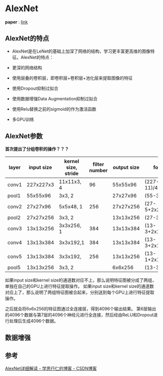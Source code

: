 # AlexNet

__paper__ : [link](https://papers.nips.cc/paper/4824-imagenet-classification-with-deep-convolutional-neural-networks.pdf)

## AlexNet的特点

* AlexNet是在LeNet的基础上加深了网络的结构，学习更丰富更高维的图像特征。AlexNet的特点：

* 更深的网络结构
* 使用层叠的卷积层，即卷积层+卷积层+池化层来提取图像的特征
* 使用Dropout抑制过拟合
* 使用数据增强Data Augmentation抑制过拟合
* 使用Relu替换之前的sigmoid的作为激活函数
* 多GPU训练


## AlexNet参数

__首次提出了分组卷积的操作？？？__



| layer | input size | kernel size, stride | filter number | output size | formular          |      |
| ----- | ---------- | ------------------- | ------------- | ----------- | ----------------- | ---- |
| conv1 | 227x227x3  | 11x11x3, 4          | 96            | 55x55x96    | (227-11)/4+1=55   |      |
| pool1 | 55x55x96   | 3x3, 2              |               | 27x27x96    | (55-3)/2+1=27     |      |
| conv2 | 27x27x96   | 5x5x48, 1           | 256           | 27x27x256   | (27-5+2x2)/1+1=27 |      |
| pool2 | 27x27x256  | 3x3, 2              |               | 13x13x256   | (27-3)/2+1=13     |      |
| conv3 | 13x13x256  | 3x3x256, 1          | 384           | 13x13x384   | (13-3+2x1)/1+1=13 |      |
| conv4 | 13x13x384  | 3x3x192,1           | 384           | 13x13x384   | (13-3+2x1)/1+1=13 |      |
| conv5 | 13x13x384  | 3x3x192,            | 256           | 13x13x256   | (13-1+2x1)/1+1=13 |      |
| pool5 | 13x13x256  | 3x3, 2              |               | 6x6x256     | (13-3)/2+1=6      |      |

如果input size和kernel size的通道数对应不上，那么说明特征图被分成了两组，单独在自己的GPU上进行特征提取操作。
如果input size和kernel size的通道数对应上了，那么说明了两组特征图被合起来，分别送到每个GPU上进行特征提取操作。


之后就会将6x6x256的特征图通过全连接层，得到4096个输出结果。
第6层输出的4096个数据与第7层的4096个神经元进行全连接，然后经由ReLU和Dropout进行处理后生成4096个数据。


## 数据增强


## 参考

[AlexNet详细解读 - 学思行仁的博客 - CSDN博客](https://blog.csdn.net/qq_24695385/article/details/80368618)